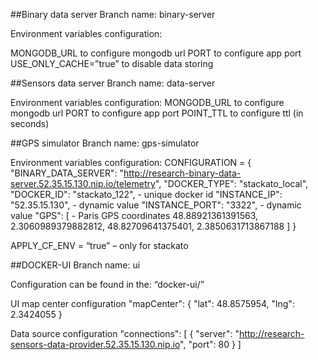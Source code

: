 ##Binary data server
Branch name: binary-server
 
Environment variables configuration:
 
MONGODB_URL to configure mongodb url
PORT to configure app port
USE_ONLY_CACHE=”true” to disable data storing
 
 
##Sensors data server
Branch name: data-server
 
Environment variables configuration:
MONGODB_URL to configure mongodb url
PORT to configure app port
POINT_TTL to configure ttl (in seconds)
 
 
##GPS simulator
Branch name: gps-simulator
 
Environment variables configuration:
CONFIGURATION =
{
  "BINARY_DATA_SERVER": "http://research-binary-data-server.52.35.15.130.nip.io/telemetry",
  "DOCKER_TYPE": "stackato_local",
  "DOCKER_ID": "stackato_122", - unique docker id
  "INSTANCE_IP": "52.35.15.130", - dynamic value
  "INSTANCE_PORT": "3322", - dynamic value
  "GPS": [  - Paris GPS coordinates
    48.88921361391563,
    2.3060989379882812,
    48.82709641375401,
    2.3850631713867188
  ]
}
 
APPLY_CF_ENV = “true” – only for stackato
 
 
##DOCKER-UI
Branch name: ui

Configuration can be found in the: “docker-ui/”
 
UI map center configuration
"mapCenter": {
    "lat": 48.8575954,
    "lng": 2.3424055
  }
 
Data source configuration
"connections": [
    {
      "server": "http://research-sensors-data-provider.52.35.15.130.nip.io",
      "port": 80
    }
  ]
